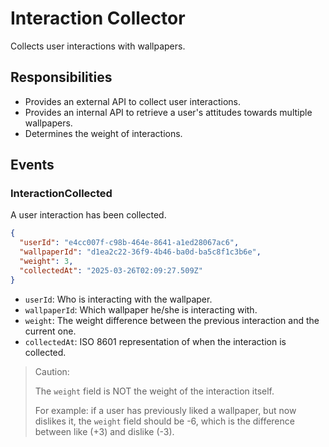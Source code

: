 # Interaction Collector

Collects user interactions with wallpapers.

## Responsibilities

- Provides an external API to collect user interactions.
- Provides an internal API to retrieve a user's attitudes towards multiple wallpapers.
- Determines the weight of interactions.

## Events

### InteractionCollected

A user interaction has been collected.

```json
{
  "userId": "e4cc007f-c98b-464e-8641-a1ed28067ac6",
  "wallpaperId": "d1ea2c22-36f9-4b46-ba0d-ba5c8f1c3b6e",
  "weight": 3,
  "collectedAt": "2025-03-26T02:09:27.509Z"
}
```

- `userId`: Who is interacting with the wallpaper.
- `wallpaperId`: Which wallpaper he/she is interacting with.
- `weight`: The weight difference between the previous interaction and the current one.
- `collectedAt`: ISO 8601 representation of when the interaction is collected.

> Caution:
>
> The `weight` field is NOT the weight of the interaction itself.
>
> For example: if a user has previously liked a wallpaper, but now dislikes it, the `weight` field should be -6, which is the difference between like (+3) and dislike (-3).
